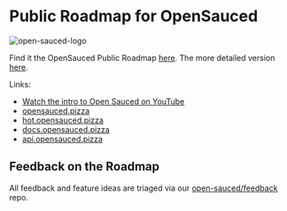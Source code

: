 # Public Roadmap for OpenSauced
![open-sauced-logo](https://user-images.githubusercontent.com/5713670/189433649-c92cadcc-4c63-4cb9-85a3-b249e45dd28d.png)

Find it the OpenSauced Public Roadmap [here](https://github.com/orgs/open-sauced/projects/7).
The more detailed version [here](https://github.com/orgs/open-sauced/projects/6/views/7).

Links:
- [Watch the intro to Open Sauced on YouTube](https://www.youtube.com/watch?v=CKbTdYZAvSM&list=PLHyZ0Wz_A44XSYlBAfO2nBqoYaJJ5fdu5)
- [opensauced.pizza](https://opensauced.pizza)
- [hot.opensauced.pizza](https://hot.opensauced.pizza)
- [docs.opensauced.pizza](https://docs.opensauced.pizza)
- [api.opensauced.pizza](https://api.opensauced.pizza)


## Feedback on the Roadmap
All feedback and feature ideas are triaged via our [open-sauced/feedback](https://github.com/open-sauced/feedback/discussions) repo. 
